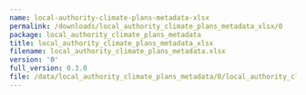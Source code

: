 ```yaml
---
name: local-authority-climate-plans-metadata-xlsx
permalink: /downloads/local_authority_climate_plans_metadata_xlsx/0
package: local_authority_climate_plans_metadata
title: local_authority_climate_plans_metadata_xlsx
filename: local_authority_climate_plans_metadata.xlsx
version: '0'
full_version: 0.3.0
file: /data/local_authority_climate_plans_metadata/0/local_authority_climate_plans_metadata.xlsx
---
```

